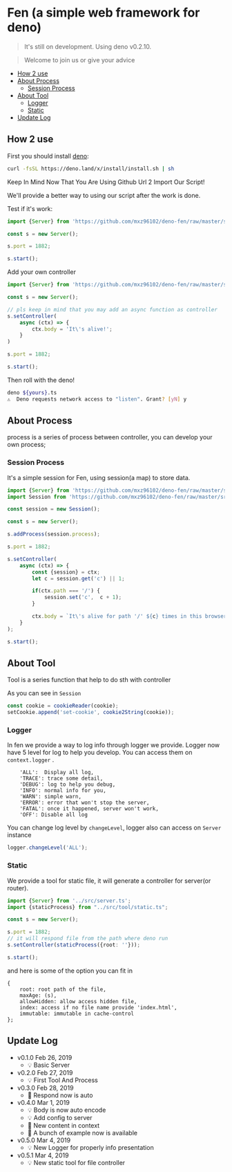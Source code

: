 # Fen (a simple web framework for deno)

> It's still on development. Using deno v0.2.10.

> Welcome to join us or give your advice

  * [How 2 use](#how-2-use)
  * [About Process](#about-process)
    + [Session Process](#session-process)
  * [About Tool](#about-tool)
    + [Logger](#logger)
    + [Static](#static)
  * [Update Log](#update-log)
  
## How 2 use

First you should install [deno](https://deno.land):

```bash
curl -fsSL https://deno.land/x/install/install.sh | sh
```

Keep In Mind Now That You Are Using Github Url 2 Import Our Script!

We'll provide a better way to using our script after the work is done.

Test if it's work:

```typescript
import {Server} from 'https://github.com/mxz96102/deno-fen/raw/master/src/server.ts';

const s = new Server();

s.port = 1882;

s.start();
```

Add your own controller 
```typescript
import {Server} from 'https://github.com/mxz96102/deno-fen/raw/master/src/server.ts';

const s = new Server();

// pls keep in mind that you may add an async function as controller
s.setController(
    async (ctx) => {
        ctx.body = 'It\'s alive!';
    }
)

s.port = 1882;

s.start();
```

Then roll with the deno!
```bash
deno ${yours}.ts
⚠️  Deno requests network access to "listen". Grant? [yN] y
```

## About Process

process is a series of process between controller, you can develop your own process;

### Session Process
It's a simple session for Fen, using session(a map) to store data.

```typescript
import {Server} from 'https://github.com/mxz96102/deno-fen/raw/master/src/server.ts';
import Session from 'https://github.com/mxz96102/deno-fen/raw/master/src/process/session.ts'

const session = new Session();

const s = new Server();

s.addProcess(session.process);

s.port = 1882;

s.setController(
    async (ctx) => {
        const {session} = ctx;
        let c = session.get('c') || 1;

        if(ctx.path === '/') {
            session.set('c',  c + 1);
        }

        ctx.body = `It\'s alive for path '/' ${c} times in this browser!`;
    }
);

s.start();
```

## About Tool
Tool is a series function that help to do sth with controller

As you can see in `Session`

```typescript
const cookie = cookieReader(cookie);
setCookie.append('set-cookie', cookie2String(cookie));
```

### Logger
In fen we provide a way to log info through logger we provide.
Logger now have 5 level for log to help you develop.
You can access them on `context.logger` .
```
    'ALL':  Display all log,
    'TRACE': trace some detail,
    'DEBUG': log to help you debug,
    'INFO': normal info for you,
    'WARN': simple warn,
    'ERROR': error that won't stop the server,
    'FATAL': once it happened, server won't work,
    'OFF': Disable all log
```

You can change log level by  `changeLevel`, logger also can access on `Server` instance
```typescript
logger.changeLevel('ALL');
```

### Static
We provide a tool for static file, 
it will generate a controller for server(or router).

```typescript
import {Server} from '../src/server.ts';
import {staticProcess} from "../src/tool/static.ts";

const s = new Server();

s.port = 1882;
// it will respond file from the path where deno run
s.setController(staticProcess({root: ''}));

s.start();
```

and here is some of the option you can fit in

```
{
    root: root path of the file,
    maxAge: (s),
    allowHidden: allow access hidden file,
    index: access if no file name provide 'index.html',
    immutable: immutable in cache-control
};
```

## Update Log

- v0.1.0 Feb 26, 2019 
    - 💡 Basic Server 
- v0.2.0 Feb 27, 2019 
    - 💡 First Tool And Process
- v0.3.0 Feb 28, 2019 
    - 💄 Respond now is auto
- v0.4.0 Mar 1, 2019
    - 💡 Body is now auto encode
    - 💡 Add config to server
    - 💄 New content in context
    - 🎉 A bunch of example now is available
- v0.5.0 Mar 4, 2019
    - 💡 New Logger for properly info presentation
- v0.5.1 Mar 4, 2019  
    - 💡 New static tool for file controller